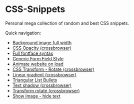 # CSS-Snippets
Personal mega collection of random and best CSS snippets.

Quick navigation:
- [Background image full width](https://github.com/Buda9/CSS-Snippets/blob/master/Background%20image%20full%20width/bg%20img%20full%20width.css)
- [CSS Opacity (crossbrowser)](https://github.com/Buda9/CSS-Snippets/tree/master/CSS%20Opacity%20(crossbrowser))
- [Full fontface syntax](https://github.com/Buda9/CSS-Snippets/tree/master/Full%20fontface%20syntax)
- [Generic Form Field Style](https://github.com/Buda9/CSS-Snippets/tree/master/Generic%20Form%20Field%20Style)
- [Animate website on load](https://github.com/Buda9/CSS-Snippets/blob/master/Animate%20website%20on%20load/animate%20website%20on%20load.css)
- [CSS Transform - Rotate (crossbrowser)](https://github.com/Buda9/CSS-Snippets/blob/master/CSS%20Transform%20-%20Rotate%20(crossbrowser)/transform_rotate.css)
- [Linear gradient (crossbrowser)](https://github.com/Buda9/CSS-Snippets/blob/master/Linear%20gradient%20(crossbrowser)/linear_gradient.css)
- [Triangular List Bullets](https://github.com/Buda9/CSS-Snippets/blob/master/Triangular%20List%20Bullets/triangular_list_bullets.css)
- [Text shadow (crossbrowser)](https://github.com/Buda9/CSS-Snippets/blob/master/Text%20shadow%20(crossbrowser)/text_shadow.css)
- [Transform rotate (crossbrowser)](https://github.com/Buda9/CSS-Snippets/blob/master/Transform%20rotate%20(crossbrowser)/transform_rotate.css)
- [Show image - hide text](https://github.com/Buda9/CSS-Snippets/blob/master/Show%20image%20-%20hide%20text/Image%20replacement.css)
